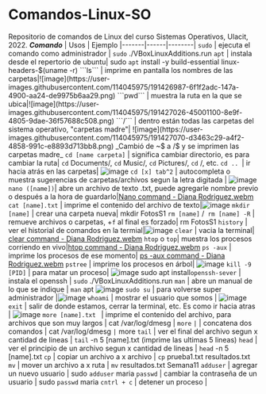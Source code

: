 # Comandos-Linux-SO
Repositorio de comandos de Linux del curso Sistemas Operativos, Ulacit, 2022.
***Comando*** | Usos | Ejemplo
|-------|------|--------|
```sudo``` | ejecuta el comando como administrador | ```sudo``` ./VBoxLinuxAdditions.run
```apt``` | instala desde el repertorio de ubuntu| sudo ```apt``` install -y build-essential linux-headers-$(uname -r)
```ls``` | imprime en pantalla los nombres de las carpetas|![image](https://user-images.githubusercontent.com/114045975/191426987-6f1f2adc-147a-4900-aa24-de9975b6aa29.png)
```pwd``` | muestra la ruta en la que se ubica|![image](https://user-images.githubusercontent.com/114045975/191427026-45001100-8e9f-4805-9dae-36f57688c508.png)
```/``` | dentro están todas las carpetas del sistema operativo, "carpetas madre"| ![image](https://user-images.githubusercontent.com/114045975/191427070-d3463c29-a4f2-4858-991c-e8893d713bb8.png) _Cambió de ~$ a /$ y se imprimen las carpetas madre_
```cd [name carpeta]``` | significa cambiar directorio, es para cambiar la ruta| ```cd``` Documents/, ```cd``` Music/, ```cd``` Pictures/, ```cd``` /, etc.
```cd .. ```| ir hacia atrás en las carpetas| ![image](https://user-images.githubusercontent.com/114045975/191427408-129c3428-bb62-4d4b-8d16-87aea6e3b51d.png)
```cd [x] tab^2``` | autocompleta o muestra sugerencias de carpetas/archivos segun la letra digitada | ![image](https://user-images.githubusercontent.com/114045975/191427225-fb44940d-f992-4406-9b94-fb72929e933e.png)
```nano ([name])```| abre un archivo de texto .txt, puede agregarle nombre previo o después a la hora de guardarlo|[Nano command - Diana Rodriguez.webm](https://user-images.githubusercontent.com/114045975/191427576-d46cf8e9-c930-46d3-9c67-d6fa56c5956d.webm)
```cat [name].txt``` | imprime el contenido del archivo de texto|![image](https://user-images.githubusercontent.com/114045975/192120525-4b14ddda-1bb6-4860-952a-95146f80eb6e.png)
```mkdir [name]``` | crear una carpeta nueva| mkdir FotosS1
```rm [name]``` /``` rm [name] -R``` | remueve archivos o carpetas, +```f``` al final es forzado| rm FotosS1
```history``` | ver el historial de comandos en la termial|![image](https://user-images.githubusercontent.com/114045975/192120793-836944c1-1d86-4f2a-883d-0ac6b4a84c2b.png)
```clear``` | vacia la terminal| [clear command - Diana Rodriguez.webm](https://user-images.githubusercontent.com/114045975/192121086-b1753874-d6df-424c-b6b1-4c48a0a74c2d.webm)
```htop``` o ```top```| muestra los procesos corriendo en vivo|[htop command - Diana Rodriguez.webm](https://user-images.githubusercontent.com/114045975/192121092-0eb2fa8a-77cc-4bd7-b35f-13994d75ea25.webm)
```ps -aux``` | imprime los procesos de ese momento| [ps -aux command - Diana Rodriguez.webm](https://user-images.githubusercontent.com/114045975/192121161-92a7cbe7-0867-44f2-b9bd-784d45b1e1f4.webm)
```pstree``` | imprime los procesos en árbol| ![image](https://user-images.githubusercontent.com/114045975/192121185-2ae33390-9c15-4a64-aa45-b741c51e861d.png)
```kill -9 [PID]``` | para matar un proceso| ![image](https://user-images.githubusercontent.com/114045975/192121211-56b7f054-360b-4fae-81db-33f7d5746b50.png)
sudo apt install```openssh-sever``` | instala el openssh | ```sudo``` ./VBoxLinuxAdditions.run
```man``` | abre un manual de lo que se indique | ```man``` apt ![image](https://user-images.githubusercontent.com/114045975/206005741-8c2381ac-a775-4332-bad8-b92433d292ce.png)
```sudo su``` | para volverse super administrador |![image](https://user-images.githubusercontent.com/114045975/206005983-3e9b65e9-e29c-411a-b08b-7cf7e6d8ec76.png)
```whoami``` | mostrar el usuario que somos | ![image](https://user-images.githubusercontent.com/114045975/206006258-70eb41b9-15e7-4387-a638-2511c015d404.png)
```exit``` | salir de donde estamos, cerrar la terminal, etc. Es como ir hacia atras | ![image](https://user-images.githubusercontent.com/114045975/206006495-03e5b2fa-c7c6-40b2-896e-0fd64e4fda3a.png)
```more [name].txt ``` | imprime el contenido del archivo, para archivos que son muy largos | cat /var/log/dmesg | ```more```
```|``` | concatena dos comandos | cat /var/log/dmesg ```|``` more
```tail``` | ver el final del archivo segun x cantidad de lineas | ```tail``` -n 5 [name].txt (imprime las ultimas 5 lineas)
```head``` | ver el principio de un archivo segun x cantidad de lineas | ```head``` -n 5 [name].txt
```cp``` | copiar un archivo a x archivo | ```cp``` prueba1.txt resultados.txt
```mv``` | mover un archivo a x ruta | ```mv``` resultados.txt Semana11
```adduser``` | agregar un nuevo usuario | sudo ```adduser``` maria
```passwd``` | cambiar la contraseña de un usuario | sudo ```passwd``` maria
```cntrl + c``` | detener un proceso | 
